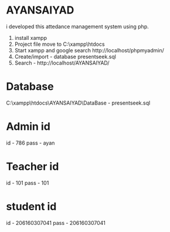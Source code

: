 # AYANSAIYAD
i developed this attedance management system using php.

1. install xampp
2. Project file move to C:\xampp\htdocs
3. Start xampp and google search http://localhost/phpmyadmin/
4. Create/import - database presentseek.sql
5. Search - http://localhost/AYANSAIYAD/

# Database 
C:\xampp\htdocs\AYANSAIYAD\DataBase - presentseek.sql

# Admin id
id - 786
pass - ayan

# Teacher id 
id - 101
pass - 101

# student id 
id - 206160307041
pass - 206160307041
